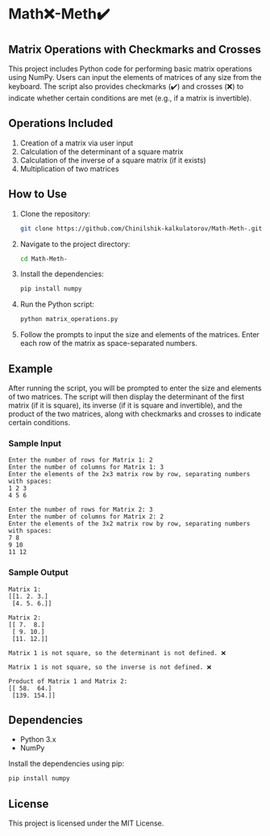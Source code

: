
# Math❌-Meth✔️
## Matrix Operations with Checkmarks and Crosses

This project includes Python code for performing basic matrix operations using NumPy. Users can input the elements of matrices of any size from the keyboard. The script also provides checkmarks (✔️) and crosses (❌) to indicate whether certain conditions are met (e.g., if a matrix is invertible).

## Operations Included

1. Creation of a matrix via user input
2. Calculation of the determinant of a square matrix
3. Calculation of the inverse of a square matrix (if it exists)
4. Multiplication of two matrices

## How to Use

1. Clone the repository:
   ```bash
   git clone https://github.com/Chinilshik-kalkulatorov/Math-Meth-.git
   ```

2. Navigate to the project directory:
   ```bash
   cd Math-Meth-
   ```

3. Install the dependencies:
   ```bash
   pip install numpy
   ```

4. Run the Python script:
   ```bash
   python matrix_operations.py
   ```

5. Follow the prompts to input the size and elements of the matrices. Enter each row of the matrix as space-separated numbers.

## Example

After running the script, you will be prompted to enter the size and elements of two matrices. The script will then display the determinant of the first matrix (if it is square), its inverse (if it is square and invertible), and the product of the two matrices, along with checkmarks and crosses to indicate certain conditions.

### Sample Input
```
Enter the number of rows for Matrix 1: 2
Enter the number of columns for Matrix 1: 3
Enter the elements of the 2x3 matrix row by row, separating numbers with spaces:
1 2 3
4 5 6

Enter the number of rows for Matrix 2: 3
Enter the number of columns for Matrix 2: 2
Enter the elements of the 3x2 matrix row by row, separating numbers with spaces:
7 8
9 10
11 12
```

### Sample Output
```
Matrix 1:
[[1. 2. 3.]
 [4. 5. 6.]]

Matrix 2:
[[ 7.  8.]
 [ 9. 10.]
 [11. 12.]]

Matrix 1 is not square, so the determinant is not defined. ❌

Matrix 1 is not square, so the inverse is not defined. ❌

Product of Matrix 1 and Matrix 2:
[[ 58.  64.]
 [139. 154.]]
```

## Dependencies

- Python 3.x
- NumPy

Install the dependencies using pip:
```bash
pip install numpy
```

## License

This project is licensed under the MIT License.
